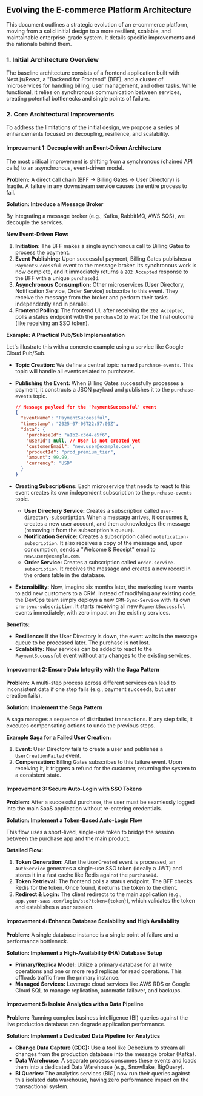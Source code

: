 ## Evolving the E-commerce Platform Architecture

This document outlines a strategic evolution of an e-commerce platform, moving from a solid initial design to a more resilient, scalable, and maintainable enterprise-grade system. It details specific improvements and the rationale behind them.

### 1. Initial Architecture Overview

The baseline architecture consists of a frontend application built with Next.js/React, a "Backend for Frontend" (BFF), and a cluster of microservices for handling billing, user management, and other tasks. While functional, it relies on synchronous communication between services, creating potential bottlenecks and single points of failure.

### 2. Core Architectural Improvements

To address the limitations of the initial design, we propose a series of enhancements focused on decoupling, resilience, and scalability.

#### Improvement 1: Decouple with an Event-Driven Architecture

The most critical improvement is shifting from a synchronous (chained API calls) to an asynchronous, event-driven model.

**Problem:** A direct call chain (BFF -> Billing Gates -> User Directory) is fragile. A failure in any downstream service causes the entire process to fail.

**Solution: Introduce a Message Broker**

By integrating a message broker (e.g., Kafka, RabbitMQ, AWS SQS), we decouple the services.

**New Event-Driven Flow:**

1.  **Initiation:** The BFF makes a single synchronous call to Billing Gates to process the payment.
2.  **Event Publishing:** Upon successful payment, Billing Gates publishes a `PaymentSuccessful` event to the message broker. Its synchronous work is now complete, and it immediately returns a `202 Accepted` response to the BFF with a unique `purchaseId`.
3.  **Asynchronous Consumption:** Other microservices (User Directory, Notification Service, Order Service) subscribe to this event. They receive the message from the broker and perform their tasks independently and in parallel.
4.  **Frontend Polling:** The frontend UI, after receiving the `202 Accepted`, polls a status endpoint with the `purchaseId` to wait for the final outcome (like receiving an SSO token).

**Example: A Practical Pub/Sub Implementation**

Let's illustrate this with a concrete example using a service like Google Cloud Pub/Sub.

*   **Topic Creation:** We define a central topic named `purchase-events`. This topic will handle all events related to purchases.

*   **Publishing the Event:** When Billing Gates successfully processes a payment, it constructs a JSON payload and publishes it to the `purchase-events` topic.

    ```json
    // Message payload for the 'PaymentSuccessful' event
    {
      "eventName": "PaymentSuccessful",
      "timestamp": "2025-07-06T22:57:00Z",
      "data": {
        "purchaseId": "a1b2-c3d4-e5f6",
        "userId": null, // User is not created yet
        "customerEmail": "new.user@example.com",
        "productId": "prod_premium_tier",
        "amount": 99.99,
        "currency": "USD"
      }
    }
    ```

*   **Creating Subscriptions:** Each microservice that needs to react to this event creates its own independent subscription to the `purchase-events` topic.

    *   **User Directory Service:** Creates a subscription called `user-directory-subscription`. When a message arrives, it consumes it, creates a new user account, and then acknowledges the message (removing it from the subscription's queue).
    *   **Notification Service:** Creates a subscription called `notification-subscription`. It also receives a copy of the message and, upon consumption, sends a "Welcome & Receipt" email to `new.user@example.com`.
    *   **Order Service:** Creates a subscription called `order-service-subscription`. It receives the message and creates a new record in the orders table in the database.

*   **Extensibility:** Now, imagine six months later, the marketing team wants to add new customers to a CRM. Instead of modifying any existing code, the DevOps team simply deploys a new `CRM-Sync-Service` with its own `crm-sync-subscription`. It starts receiving all new `PaymentSuccessful` events immediately, with zero impact on the existing services.

**Benefits:**

*   **Resilience:** If the User Directory is down, the event waits in the message queue to be processed later. The purchase is not lost.
*   **Scalability:** New services can be added to react to the `PaymentSuccessful` event without any changes to the existing services.

#### Improvement 2: Ensure Data Integrity with the Saga Pattern

**Problem:** A multi-step process across different services can lead to inconsistent data if one step fails (e.g., payment succeeds, but user creation fails).

**Solution: Implement the Saga Pattern**

A saga manages a sequence of distributed transactions. If any step fails, it executes compensating actions to undo the previous steps.

**Example Saga for a Failed User Creation:**

1.  **Event:** User Directory fails to create a user and publishes a `UserCreationFailed` event.
2.  **Compensation:** Billing Gates subscribes to this failure event. Upon receiving it, it triggers a refund for the customer, returning the system to a consistent state.

#### Improvement 3: Secure Auto-Login with SSO Tokens

**Problem:** After a successful purchase, the user must be seamlessly logged into the main SaaS application without re-entering credentials.

**Solution: Implement a Token-Based Auto-Login Flow**

This flow uses a short-lived, single-use token to bridge the session between the purchase app and the main product.

**Detailed Flow:**

1.  **Token Generation:** After the `UserCreated` event is processed, an `AuthService` generates a single-use SSO token (ideally a JWT) and stores it in a fast cache like Redis against the `purchaseId`.
2.  **Token Retrieval:** The frontend polls a status endpoint. The BFF checks Redis for the token. Once found, it returns the token to the client.
3.  **Redirect & Login:** The client redirects to the main application (e.g., `app.your-saas.com/login/sso?token={token}`), which validates the token and establishes a user session.

#### Improvement 4: Enhance Database Scalability and High Availability

**Problem:** A single database instance is a single point of failure and a performance bottleneck.

**Solution: Implement a High-Availability (HA) Database Setup**

*   **Primary/Replica Model:** Utilize a primary database for all write operations and one or more read replicas for read operations. This offloads traffic from the primary instance.
*   **Managed Services:** Leverage cloud services like AWS RDS or Google Cloud SQL to manage replication, automatic failover, and backups.

#### Improvement 5: Isolate Analytics with a Data Pipeline

**Problem:** Running complex business intelligence (BI) queries against the live production database can degrade application performance.

**Solution: Implement a Dedicated Data Pipeline for Analytics**

*   **Change Data Capture (CDC):** Use a tool like Debezium to stream all changes from the production database into the message broker (Kafka).
*   **Data Warehouse:** A separate process consumes these events and loads them into a dedicated Data Warehouse (e.g., Snowflake, BigQuery).
*   **BI Queries:** The analytics services (BIG) now run their queries against this isolated data warehouse, having zero performance impact on the transactional system.


